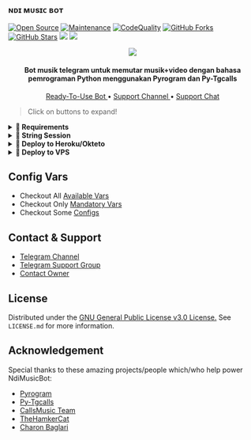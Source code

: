 ### ɴᴅɪ ᴍᴜsɪᴄ ʙᴏᴛ

[![Open Source](https://badges.frapsoft.com/os/v2/open-source.png?v=103)](https://github.com/Ndiproject/NdiMusicBot)
[![Maintenance](https://img.shields.io/badge/Maintained%3F-Yes-green)](https://GitHub.com/Ndiproject/NdiMusicBot/graphs/commit-activity)
[![CodeQuality](https://img.shields.io/codacy/grade/a723cb464d5a4d25be3152b5d71de82d?color=blue&logo=codacy)](https://app.codacy.com/gh/Ndiproject/NdiMusicBot/dashboard)
[![GitHub Forks](https://img.shields.io/github/forks/Ndiproject/NdiMusicBot?&logo=github)](https://github.com/Ndiproject/NdiMusicBot/fork)
[![GitHub Stars](https://img.shields.io/github/stars/Ndiproject/NdiMusicBot?&logo=github)](https://github.com/Ndiproject/NdiMusicBot/stargazers)
<a href="https://github.com/Ndiproject/NdiMusicBot"> <img src="https://img.shields.io/github/repo-size/Ndiproject/NdiMusicBot?color=red&logo=github&logoColor=blue&style=flat-square" /></a>
<a href="https://github.com/Ndiproject/NdiMusicBot/issues"> <img src="https://img.shields.io/github/issues/Ndiproject/NdiMusicBot?color=red&logo=github&logoColor=blue&style=flat-square" /></a>


<p align="center">
  <img src="https://telegra.ph/file/3e39518ae9cddde6b0557.jpg">
</p>

<h4 align="center">
    Bot musik telegram untuk memutar musik+video dengan bahasa pemrograman Python menggunakan Pyrogram dan Py-Tgcalls
</h4>
<p align="center">
    <a href="https://t.me/FzmusicteamBot"> Ready-To-Use Bot </a> •
    <a href="https://t.me/chFZsokin"> Support Channel </a> •
    <a href="https://t.me/friendzonesokin"> Support Chat </a> 
</p>

> Click on buttons to expand!
<details>
<summary><b>🔗 Requirements</b></summary>
<br>
    
- [Python3.9](https://www.python.org/downloads/release/python-390/)
- [Telegram API Key](https://docs.pyrogram.org/intro/setup#api-keys)
- [Telegram Bot Token](https://t.me/botfather)
- [MongoDB URI](https://telegra.ph/How-To-get-Mongodb-URI-04-06)
   
</details>

<details>
<summary><b>🔗 String Session</b></summary>
<br>
    
> You'll need a [API_ID](https://notreallyshikhar.gitbook.io/yukkimusicbot/vars/mandatory-vars#1.-api_id) & [API_HASH](https://notreallyshikhar.gitbook.io/yukkimusicbot/vars/mandatory-vars#2.-api_hash) in order to generate pyrogram session. 
> Always remeber to use good API combo else your account could be deleted.

Generate Session via Repl:   
[![GenerateStringName](https://img.shields.io/badge/repl.it-generateStringName-white)](https://replit.com/@Achmad-TaufiqTa/NdiString-1?lite=1&outputonly=1)

</details>

<details>
<summary><b>🔗 Deploy to Heroku/Okteto</b></summary>
<br>

> Heroku has two vars[ HEROKU_API_KEY & HEROKU_APP_NAME ] for Updater to work. 
> By setting those two vars you can get logs of your heroku app, set var, edit var, delete vars , check dyno usage and update bot. 
> Those two vars are not Mandatory! You can leave them blank too. 
    
<h4>Click the button below to deploy NdiMusicBot on Heroku and Okteto!</h4>    
<a href="https://dashboard.heroku.com/new?template=https://github.com/Succesmasdep/NdiMusicBot"><img src="https://www.herokucdn.com/deploy/button.svg"></a>
<a href="https://telegram.dog/XTZ_HerokuBot?start=TmRpcHJvamVjdC9OZGlNdXNpY0JvdCBtYXN0ZXI"><img src="https://img.shields.io/badge/Deploy%20Via%20Telegram-purple?style=for-the-badge&logo=telegram" width="200""/</a>  </p>

[![Deploy on OKTETO](https://okteto.com/develop-okteto.svg)](https://cloud.okteto.com)

</details>

<details>
<summary><b>🔗 Deploy to VPS</b></summary>
<br>

> Checkout [Docs](https://notreallyshikhar.gitbook.io/yukkimusicbot/deployment/local-hosting-or-vps) for Detailed Explanation on VPS Deploy


```console
$ git clone https://github.com/Ndiproject/NdiMusicBot
$ cd NdiMusicBot
$ pip3 install -U -r requirements.txt
$ cp sample.env .env
```
> Edit .env with your values and then start bot with
```console
$ bash start
```

> Not Getting VPS Method? [Watch Tutorial](https://t.me/OfficialYukki/2275)
</details>

## Config Vars

- Checkout All [Available Vars](https://notreallyshikhar.gitbook.io/yukkimusicbot/vars/available-vars)
- Checkout Only [Mandatory Vars](https://notreallyshikhar.gitbook.io/yukkimusicbot/vars/mandatory-vars)
- Checkout Some [Configs](https://notreallyshikhar.gitbook.io/yukkimusicbot/setup-config/config)

## Contact & Support

- [Telegram Channel](https://t.me/chFZsokin)
- [Telegram Support Group](https://t.me/friendzonesokin)
- [Contact Owner](https://t.me/gausahsokablunyet)


## License

Distributed under the [GNU General Public License v3.0 License.](https://github.com/Ndiproject/NdiMusicBot/blob/main/LICENSE) See `LICENSE.md` for more information.

## Acknowledgement

Special thanks to these amazing projects/people which/who help power NdiMusicBot:

- [Pyrogram](https://github.com/pyrogram/pyrogram)
- [Py-Tgcalls](https://github.com/pytgcalls/pytgcalls)
- [CallsMusic Team](https://github.com/Callsmusic)
- [TheHamkerCat](https://github.com/TheHamkerCat)
- [Charon Baglari](https://github.com/XCBv021)
